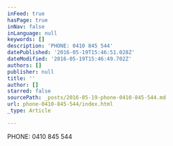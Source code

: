 ```yaml
---
inFeed: true
hasPage: true
inNav: false
inLanguage: null
keywords: []
description: 'PHONE: 0410 845 544'
datePublished: '2016-05-19T15:46:51.028Z'
dateModified: '2016-05-19T15:46:49.702Z'
authors: []
publisher: null
title: ''
author: []
starred: false
sourcePath: _posts/2016-05-19-phone-0410-845-544.md
url: phone-0410-845-544/index.html
_type: Article

---
```

PHONE: 0410 845 544